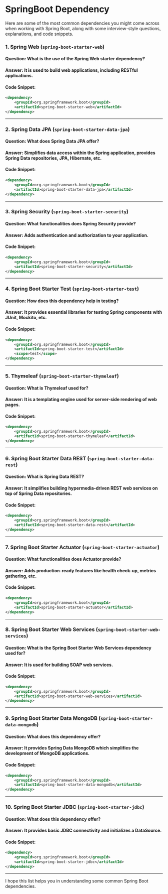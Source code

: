 # SpringBoot Dependency

Here are some of the most common dependencies you might come across when working with Spring Boot, along with some interview-style questions, explanations, and code snippets.

### 1. Spring Web (`spring-boot-starter-web`)

#### Question: What is the use of the Spring Web starter dependency?
#### Answer: It is used to build web applications, including RESTful applications.
#### Code Snippet:
```xml
<dependency>
    <groupId>org.springframework.boot</groupId>
    <artifactId>spring-boot-starter-web</artifactId>
</dependency>
```

---

### 2. Spring Data JPA (`spring-boot-starter-data-jpa`)

#### Question: What does Spring Data JPA offer?
#### Answer: Simplifies data access within the Spring application, provides Spring Data repositories, JPA, Hibernate, etc.
#### Code Snippet:
```xml
<dependency>
    <groupId>org.springframework.boot</groupId>
    <artifactId>spring-boot-starter-data-jpa</artifactId>
</dependency>
```

---

### 3. Spring Security (`spring-boot-starter-security`)

#### Question: What functionalities does Spring Security provide?
#### Answer: Adds authentication and authorization to your application.
#### Code Snippet:
```xml
<dependency>
    <groupId>org.springframework.boot</groupId>
    <artifactId>spring-boot-starter-security</artifactId>
</dependency>
```

---

### 4. Spring Boot Starter Test (`spring-boot-starter-test`)

#### Question: How does this dependency help in testing?
#### Answer: It provides essential libraries for testing Spring components with JUnit, Mockito, etc.
#### Code Snippet:
```xml
<dependency>
    <groupId>org.springframework.boot</groupId>
    <artifactId>spring-boot-starter-test</artifactId>
    <scope>test</scope>
</dependency>
```

---

### 5. Thymeleaf (`spring-boot-starter-thymeleaf`)

#### Question: What is Thymeleaf used for?
#### Answer: It is a templating engine used for server-side rendering of web pages.
#### Code Snippet:
```xml
<dependency>
    <groupId>org.springframework.boot</groupId>
    <artifactId>spring-boot-starter-thymeleaf</artifactId>
</dependency>
```

---

### 6. Spring Boot Starter Data REST (`spring-boot-starter-data-rest`)

#### Question: What is Spring Data REST?
#### Answer: It simplifies building hypermedia-driven REST web services on top of Spring Data repositories.
#### Code Snippet:
```xml
<dependency>
    <groupId>org.springframework.boot</groupId>
    <artifactId>spring-boot-starter-data-rest</artifactId>
</dependency>
```

---

### 7. Spring Boot Starter Actuator (`spring-boot-starter-actuator`)

#### Question: What functionalities does Actuator provide?
#### Answer: Adds production-ready features like health check-up, metrics gathering, etc.
#### Code Snippet:
```xml
<dependency>
    <groupId>org.springframework.boot</groupId>
    <artifactId>spring-boot-starter-actuator</artifactId>
</dependency>
```

---

### 8. Spring Boot Starter Web Services (`spring-boot-starter-web-services`)

#### Question: What is the Spring Boot Starter Web Services dependency used for?
#### Answer: It is used for building SOAP web services.
#### Code Snippet:
```xml
<dependency>
    <groupId>org.springframework.boot</groupId>
    <artifactId>spring-boot-starter-web-services</artifactId>
</dependency>
```

---

### 9. Spring Boot Starter Data MongoDB (`spring-boot-starter-data-mongodb`)

#### Question: What does this dependency offer?
#### Answer: It provides Spring Data MongoDB which simplifies the development of MongoDB applications.
#### Code Snippet:
```xml
<dependency>
    <groupId>org.springframework.boot</groupId>
    <artifactId>spring-boot-starter-data-mongodb</artifactId>
</dependency>
```

---

### 10. Spring Boot Starter JDBC (`spring-boot-starter-jdbc`)

#### Question: What does this dependency offer?
#### Answer: It provides basic JDBC connectivity and initializes a DataSource.
#### Code Snippet:
```xml
<dependency>
    <groupId>org.springframework.boot</groupId>
    <artifactId>spring-boot-starter-jdbc</artifactId>
</dependency>
```

---

I hope this list helps you in understanding some common Spring Boot dependencies.